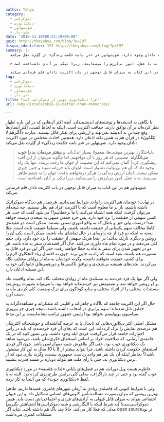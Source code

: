```yaml
---
author: Yahya
category:
  - دموکراسی
  - دیکتاتوری
  - شوپنهاور
  - متن-باز
date: "2016-11-10T00:41:19+00:00"
guid: http://theyahya.com/blog/?p=197
disqus_identifier: 197 http://theyahya.com/blog/?p=197
summary: |-
  با نگاهی به اندیشه‌ها و نوشته‌های اندیشمندان، آنچه اکثر آن‌هایی که در این باره اظهار نظر کرده‌اند بر آن توافق دارند، حماقت اکثریت است. اینکه به لحاظ کمیت، اکثر انسان‌ها وقعِ چندانی به اندیشه نمی‌نهند و ارزشی برای تفکر قائل نیستند. عبارت «أَكْثَرَهُمْ لَا يَعْلَمُونَ» در قرآن هم به همین نکته اذعان دارد. همچنین احادث مختلفی در مورد اکثریت نادان وجود دارد. شوپنهاور در «در بابت حکمت زندگی» از گِلِرت نقل می‌کند:

  > دلباختگان ِ بهترین موهبت‌ها، معمولا بسیار اندک‌اند، و **بیشتر مردمان، بد را خوب می‌انگارند**، مصیبتی که هر روز با آن مواجهیم. اما چگونه می‌توان از این آفت پیشگیری کرد؟ گمان نمی‌کنم که این مصیبت از جهان ما رخت بربندد. تنها یک راه وجود داد که آن هم بی‌نهایت دشوار است:‌ ابلهان باید فرزانه شوند و چنین چیزی ممکن نیست. اینان ارزش زندگی را هرگز درنخواهند یافت. جهان را به چشم ظاهر می‌بینند، نه با عقل. امور بی‌ارزش را می‌ستایند، زیرا نیکی بر آنان ناشناخته است.

  شوپنهاور هم در این کتاب به میزان قابل توجهی در باب اکثریت نادان قلم فرسایی می‌کند.
tag:
  - دموکراسی
  - دیکتاتوری
  - شوپنهاور
  - متن-باز
title: چرا دیکتاتوری بهتر از دموکراسی است؟!
url: /why-dictatorship-is-better-than-democracy/

---
```

با نگاهی به اندیشه‌ها و نوشته‌های اندیشمندان، آنچه اکثر آن‌هایی که در این باره اظهار نظر کرده‌اند بر آن توافق دارند، حماقت اکثریت است. اینکه به لحاظ کمیت، اکثر انسان‌ها وقعِ چندانی به اندیشه نمی‌نهند و ارزشی برای تفکر قائل نیستند. عبارت «أَكْثَرَهُمْ لَا يَعْلَمُونَ» در قرآن هم به همین نکته اذعان دارد. همچنین احادث مختلفی در مورد اکثریت نادان وجود دارد. شوپنهاور در «در بابت حکمت زندگی» از گِلِرت نقل می‌کند:

> دلباختگان ِ بهترین موهبت‌ها، معمولا بسیار اندک‌اند، و **بیشتر مردمان، بد را خوب می‌انگارند**، مصیبتی که هر روز با آن مواجهیم. اما چگونه می‌توان از این آفت پیشگیری کرد؟ گمان نمی‌کنم که این مصیبت از جهان ما رخت بربندد. تنها یک راه وجود داد که آن هم بی‌نهایت دشوار است:‌ ابلهان باید فرزانه شوند و چنین چیزی ممکن نیست. اینان ارزش زندگی را هرگز درنخواهند یافت. جهان را به چشم ظاهر می‌بینند، نه با عقل. امور بی‌ارزش را می‌ستایند، زیرا نیکی بر آنان ناشناخته است.

شوپنهاور هم در این کتاب به میزان قابل توجهی در باب اکثریت نادان قلم فرسایی می‌کند.

در نهایت؛ خودمان هم اکثریت را واجد شرایط نمی‌دانیم، هرچقدر هم دیدگاه دموکراتیک داشته باشیم، باز بر ما معلوم است که با اکثریت افراد هم نظر نیستیم، چه نتیجه‌ای می‌توان گرفت، اینکه همه اشتباه می‌کنند یا ما برخطاییم!؟ می‌شود گفت که خب، هر کسی سهمی از حقیقت را نزد خود دارد. پس خردِ جمعی منتهی به نتیجه‌ی درست خواهد شد!‌ درست، ولی حق و باطل که به واقع اموری نسبی نیستند. ممکن است دو عقیده‌ی کاملا مخالف سهم یکسانی از حقیقت داشته باشند، ولی مسلما حقیقت ثابت است. مثلا بسته به اینکه دو فرد از چه زاویه‌ای در حال تماشای ماه باشند، ممکن است یکی آن را روشن و دیگری تاریک بدانند؛ در اینجا هریک سهمی از حقیقت را نزد خود دارد، ولی حکم کلی می‌دهند و در مورد تمام ماه داوری می‌کنند. حال اگر قصدشان سفر به ماه باشد، هر دو در تجهیز شدن برای سفر به ماه به خطا خواهند رفت. حتی اگر این دو فرد قائل به مشورت هم باشند، بعید است که راه به جایی برند. چون به احتمال زیاد کنجکاوی لازم را برای کشف حقیقت نخواهند داشت، وگرنه خودشان به ماه از زوایای مختلف نگاه می‌کردند. بحث‌های همیشه بی‌نتیجه‌ی و توافقِ تاکسی‌ها و دورهمی‌هایِ خانوادگی خود به این مسئله اذعان دارد.

ولی اگر تنها یک فرد خردمند به مسئله‌ی ماه از زوایای مختلف نگاه کند، تمام واقعیت ماه بر او روشن خواهد شد و تصمیمش نیز خردمندانه خواهد بود. یا می‌تواند بصورت روش‌مند مستندات مختلف را از افراد مختلف و منابع گوناگون برای درک وضعیت کلی کره‌ی ماه به دست آورد.

حال اگر این اکثریت جامعه که نا‌آگاه و جاهل‌اند و اقلیتی که متفکرانه و مشاهده‌گرانه به حقایق نائل شده‌اند؛ سهم برابری در انتخاب داشته باشند، نتیجه چیزی جز پیروزی سیاسیون پوپولیسم نخواهد بود! رئیس جمهور ترامپ نشانه‌ایست بر این مدعا.

مشکل اصلی اکثر دیکاتوری‌هایی که تابحال پا به عرصه گذاشته‌اند و خوشبختانه اکثرشان هم عرصه‌ی نمایش را ترک کرده‌اند، این است که بجای آن فرد خردمندی که باید در رأس اختیارات جامعه قرار می‌گرفت، فردی ابله وجود داشته. ولی تصور کنید که در یک جامعه‌ی آرمانی، که صلاحیت افراد بر اساس استحقاق فکری‌شان باشد، می‌شود شاهد یک دیکتاتوری خوب بود، حتی اگر ظاهرش شبیه دموکراسی باشد. چون اگر فردی استحقاق حکومت کردن داشته باشد، چرا نتواند بیشتر از 8 یا 10 سال به این کار مشغول باشد!؟ بخاطر اینکه آن یک نفر هم واجد ریاست جمهوری نیست، وگرنه نیازی نبود که از ترس دیکتاتوریِ بد، حتی با رأی ملت هم نتواند دوباره بر مسند قدرت بنشیند.

خاطرم هست ویل دورانت هم در فصل‌هایِ پایانیِ «لذات فلسفه» در مورد دیکتاتوری خوب گفته بود و حتی در چند پاراگراف، مدلی کلی برایش طرح‌ریزی کرده بود. البته نه با لفظ «دیکتاتوریِ خوب» که من اینجا به کار بردم.

ولی با شرایط کنونی که فاصله‌ی زیادی به آرمان شهرهای ِفانتزی ِ قصه‌ها داریم، ظاهرا بهترین روشی که بتوان بصورت مسالمت‌آمیز کلونی‌های انسانی تشکلیل داد، و این حیوان اجتماعی بتواند به میزان قابل قبولی به آزادی‌های فردی و اجتماعی‌اش دست یابد، همین دموکراسی‌ست! (به شرط اینکه با الیگارشی و شبه دموکراسی‌ها اشتباهش نگیریم) مدلی که فعلا کار می‌کند، حالا چند باگ هم داشته باشد. شاید اگر open sourceتر بود مشکلات کمتری می‌داشت.
